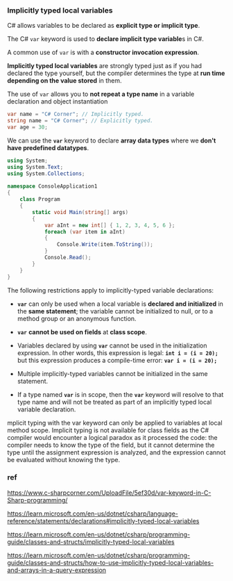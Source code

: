 ### Implicitly typed local variables

C# allows variables to be declared as **explicit type or implicit type**.  

The C# `var` keyword is used to **declare implicit type variable**s in C#. 

A common use of `var` is with a **constructor invocation expression**. 


**Implicitly typed local variables** are strongly typed just as if you had declared the type yourself, but the compiler determines the type at **run time** **depending on the value stored** in them.


The use of `var` allows you to **not repeat a type name** in a variable declaration and object instantiation

```cs
var name = "C# Corner"; // Implicitly typed.  
string name = "C# Corner"; // Explicitly typed.  
var age = 30;
```

We can use the **`var`** keyword to declare **array data types** where we **don't have predefined datatypes**.
```cs
using System;  
using System.Text;  
using System.Collections;  
  
namespace ConsoleApplication1  
{  
    class Program  
    {  
        static void Main(string[] args)  
        {  
            var aInt = new int[] { 1, 2, 3, 4, 5, 6 };  
            foreach (var item in aInt)  
            {  
                Console.Write(item.ToString());  
            }  
            Console.Read();  
        }  
    }  
} 
```

The following restrictions apply to implicitly-typed variable declarations:

-   **`var`** can only be used when a local variable is **declared and initialized** in the **same statement**; the variable cannot be initialized to null, or to a method group or an anonymous function.
    
-   **`var`** **cannot be used on fields** at **class scope**.
    
-   Variables declared by using **`var`** cannot be used in the initialization expression. In other words, this expression is legal: **`int i = (i = 20);`** but this expression produces a compile-time error: **`var i = (i = 20);`**
    
-   Multiple implicitly-typed variables cannot be initialized in the same statement.
    
-   If a type named **`var`** is in scope, then the **`var`** keyword will resolve to that type name and will not be treated as part of an implicitly typed local variable declaration.

mplicit typing with the var keyword can only be applied to variables at local method scope. Implicit typing is not available for class fields as the C# compiler would encounter a logical paradox as it processed the code: the compiler needs to know the type of the field, but it cannot determine the type until the assignment expression is analyzed, and the expression cannot be evaluated without knowing the type.

### ref
https://www.c-sharpcorner.com/UploadFile/5ef30d/var-keyword-in-C-Sharp-programming/

https://learn.microsoft.com/en-us/dotnet/csharp/language-reference/statements/declarations#implicitly-typed-local-variables

https://learn.microsoft.com/en-us/dotnet/csharp/programming-guide/classes-and-structs/implicitly-typed-local-variables

https://learn.microsoft.com/en-us/dotnet/csharp/programming-guide/classes-and-structs/how-to-use-implicitly-typed-local-variables-and-arrays-in-a-query-expression


